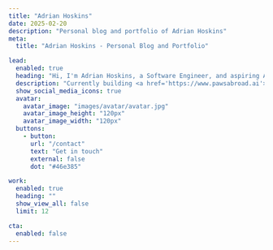 ```yaml
---
title: "Adrian Hoskins"
date: 2025-02-20
description: "Personal blog and portfolio of Adrian Hoskins"
meta:
  title: "Adrian Hoskins - Personal Blog and Portfolio"

lead:
  enabled: true
  heading: "Hi, I'm Adrian Hoskins, a Software Engineer, and aspiring AI Engineer."
  description: "Currently building <a href='https://www.pawsabroad.ai'>Paws Abroad</a>. This site serves as a place for me to learn in public, where I publish book notes, long-form articles and any insights picked up along the way."
  show_social_media_icons: true
  avatar:
    avatar_image: "images/avatar/avatar.jpg"
    avatar_image_height: "120px"
    avatar_image_width: "120px"
  buttons: 
    - button: 
      url: "/contact"
      text: "Get in touch"
      external: false
      dot: "#46e385"

work:
  enabled: true
  heading: ""
  show_view_all: false
  limit: 12

cta:
  enabled: false
---
```

